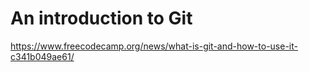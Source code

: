 # An introduction to Git

https://www.freecodecamp.org/news/what-is-git-and-how-to-use-it-c341b049ae61/